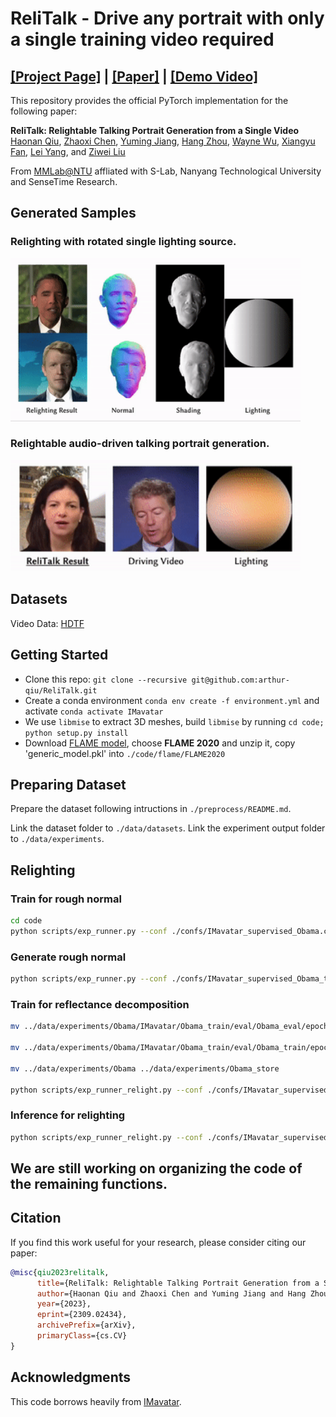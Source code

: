 # ReliTalk - Drive any portrait with only a single training video required

## [**[Project Page]**](http://haonanqiu.com/projects/ReliTalk.html) | [**[Paper]**](https://arxiv.org/abs/2309.02434) | [**[Demo Video]**](https://www.youtube.com/watch?v=tS2Tek_72J0)

This repository provides the official PyTorch implementation for the following paper:

**ReliTalk: Relightable Talking Portrait Generation from a Single Video**</br>
[Haonan Qiu](http://haonanqiu.com/), [Zhaoxi Chen](https://frozenburning.github.io), [Yuming Jiang](https://yumingj.github.io/), [Hang Zhou](https://hangz-nju-cuhk.github.io/), [Wayne Wu](https://wywu.github.io/), [Xiangyu Fan](https://github.com/arthur-qiu/ReliTalk), [Lei Yang](https://scholar.google.com.hk/citations?user=jZH2IPYAAAAJ&hl=en), and [Ziwei Liu](https://liuziwei7.github.io/)</br>

From [MMLab@NTU](https://www.mmlab-ntu.com/index.html) affliated with S-Lab, Nanyang Technological University and SenseTime Research.

## Generated Samples

### Relighting with rotated single lighting source.

<img src="docs/rotate_light.gif" width="92%" height="92%"/>

### Relightable audio-driven talking portrait generation.

<img src="docs/demo.gif" width="92%" height="92%"/>

## Datasets

Video Data: [HDTF](https://github.com/MRzzm/HDTF)

## Getting Started
* Clone this repo: `git clone --recursive git@github.com:arthur-qiu/ReliTalk.git`
* Create a conda environment `conda env create -f environment.yml` and activate `conda activate IMavatar` 
* We use `libmise` to extract 3D meshes, build `libmise` by running `cd code; python setup.py install`
* Download [FLAME model](https://flame.is.tue.mpg.de/download.php), choose **FLAME 2020** and unzip it, copy 'generic_model.pkl' into `./code/flame/FLAME2020`

## Preparing Dataset

Prepare the dataset following intructions in `./preprocess/README.md`.

Link the dataset folder to `./data/datasets`. Link the experiment output folder to `./data/experiments`.

## Relighting

### Train for rough normal

```bash
cd code
python scripts/exp_runner.py --conf ./confs/IMavatar_supervised_Obama.conf
```

### Generate rough normal
```bash
python scripts/exp_runner.py --conf ./confs/IMavatar_supervised_Obama_test.conf --is_eval --checkpoint [epoch1]
```

### Train for reflectance decomposition

```bash
mv ../data/experiments/Obama/IMavatar/Obama_train/eval/Obama_eval/epoch_[epoch1]/normal ../data/datasets/Obama/Obama/Obama_eval/

mv ../data/experiments/Obama/IMavatar/Obama_train/eval/Obama_train/epoch_[epoch1]/normal ../data/datasets/Obama/Obama/Obama_train/

mv ../data/experiments/Obama ../data/experiments/Obama_store

python scripts/exp_runner_relight.py --conf ./confs/IMavatar_supervised_Obama_light.conf
```

### Inference for relighting
```bash
python scripts/exp_runner_relight.py --conf ./confs/IMavatar_supervised_Obama_test_light.conf --is_eval --checkpoint [epoch2]
```

## We are still working on organizing the code of the remaining functions. 

## Citation

If you find this work useful for your research, please consider citing our paper:

```bibtex
@misc{qiu2023relitalk,
      title={ReliTalk: Relightable Talking Portrait Generation from a Single Video}, 
      author={Haonan Qiu and Zhaoxi Chen and Yuming Jiang and Hang Zhou and Xiangyu Fan and Lei Yang and Wayne Wu and Ziwei Liu},
      year={2023},
      eprint={2309.02434},
      archivePrefix={arXiv},
      primaryClass={cs.CV}
}
```

## Acknowledgments
This code borrows heavily from [IMavatar](https://github.com/zhengyuf/IMavatar).